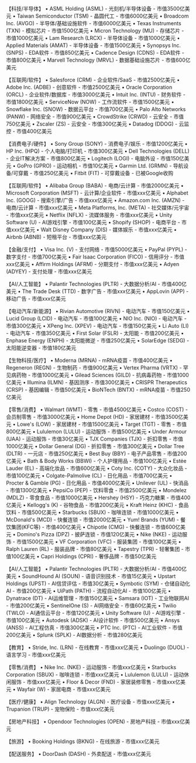 【科技/半导体】
• ASML Holding (ASML) - 光刻机/半导体设备 - 市值3500亿美元
• Taiwan Semiconductor (TSM) - 晶圆代工 - 市值6000亿美元
• Broadcom Inc. (AVGO) - 半导体/基础设施软件 - 市值6000亿美元
• Texas Instruments (TXN) - 模拟芯片 - 市值1500亿美元
• Micron Technology (MU) - 存储芯片 - 市值1000亿美元
• Lam Research (LRCX) - 半导体设备 - 市值1000亿美元
• Applied Materials (AMAT) - 半导体设备 - 市值1500亿美元
• Synopsys Inc. (SNPS) - EDA软件 - 市值850亿美元
• Cadence Design (CDNS) - EDA软件 - 市值800亿美元
• Marvell Technology (MRVL) - 数据基础设施芯片 - 市值600亿美元

【互联网/软件】
• Salesforce (CRM) - 企业软件/SaaS - 市值2500亿美元
• Adobe Inc. (ADBE) - 创意软件 - 市值2500亿美元
• Oracle Corporation (ORCL) - 企业软件/数据库 - 市值3000亿美元
• Intuit Inc. (INTU) - 财务软件 - 市值1800亿美元
• ServiceNow (NOW) - 工作流软件 - 市值1500亿美元
• Snowflake Inc. (SNOW) - 数据云平台 - 市值700亿美元
• Palo Alto Networks (PANW) - 网络安全 - 市值900亿美元
• CrowdStrike (CRWD) - 云安全 - 市值750亿美元
• Zscaler (ZS) - 云安全 - 市值300亿美元
• Datadog (DDOG) - 云监控 - 市值400亿美元

【消费电子/硬件】
• Sony Group (SONY) - 消费电子/娱乐 - 市值1200亿美元
• HP Inc. (HPQ) - 个人电脑/打印机 - 市值300亿美元
• Dell Technologies (DELL) - 企业IT解决方案 - 市值800亿美元
• Logitech (LOGI) - 电脑外设 - 市值150亿美元
• GoPro (GPRO) - 运动相机 - 市值10亿美元
• Garmin Ltd. (GRMN) - 导航设备/可穿戴 - 市值250亿美元
• Fitbit (FIT) - 可穿戴设备 - 已被Google收购

【互联网/软件】
• Alibaba Group (BABA) - 电商/云计算 - 市值2000亿美元
• Microsoft Corporation (MSFT) - 云计算/企业软件 - 市值xxx亿美元
• Alphabet Inc. (GOOG) - 搜索引擎/广告 - 市值xxx亿美元
• Amazon.com Inc. (AMZN) - 电商/云计算 - 市值xxx亿美元
• Meta Platforms, Inc. (META) - 社交媒体/元宇宙 - 市值xxx亿美元
• Netflix (NFLX) - 流媒体服务 - 市值xxx亿美元
• Unity Software (U) - AI游戏引擎 - 市值100亿美元
• Shopify (SHOP) - 电商平台 - 市值xxx亿美元
• Walt Disney Company (DIS) - 媒体娱乐 - 市值xxx亿美元
• Airbnb (ABNB) - 短租平台 - 市值xxx亿美元

【金融/支付】
• Visa Inc. (V) - 支付网络 - 市值5000亿美元
• PayPal (PYPL) - 数字支付 - 市值700亿美元
• Fair Isaac Corporation (FICO) - 信用评分 - 市值xxx亿美元
• Affirm Holdings (AFRM) - 分期支付 - 市值xxx亿美元
• Adyen (ADYEY) - 支付处理 - 市值xxx亿美元

【AI/人工智能】
• Palantir Technologies (PLTR) - 大数据分析/AI - 市值400亿美元
• The Trade Desk (TTD) - 数字广告 - 市值xxx亿美元
• AppLovin (APP) - 移动广告 - 市值xxx亿美元

【电动汽车/新能源】
• Rivian Automotive (RIVN) - 电动汽车 - 市值150亿美元
• Lucid Group (LCID) - 电动汽车 - 市值100亿美元
• NIO Inc. (NIO) - 电动汽车 - 市值300亿美元
• XPeng Inc. (XPEV) - 电动汽车 - 市值150亿美元
• Li Auto (LI) - 电动汽车 - 市值350亿美元
• First Solar (FSLR) - 太阳能 - 市值200亿美元
• Enphase Energy (ENPH) - 太阳能微逆 - 市值250亿美元
• SolarEdge (SEDG) - 太阳能逆变器 - 市值180亿美元

【生物科技/医疗】
• Moderna (MRNA) - mRNA疫苗 - 市值400亿美元
• Regeneron (REGN) - 生物制药 - 市值900亿美元
• Vertex Pharma (VRTX) - 罕见病药物 - 市值1000亿美元
• Gilead Sciences (GILD) - 抗病毒药物 - 市值1000亿美元
• Illumina (ILMN) - 基因测序 - 市值300亿美元
• CRISPR Therapeutics (CRSP) - 基因编辑 - 市值50亿美元
• BioNTech (BNTX) - mRNA疫苗 - 市值250亿美元

【零售/消费】
• Walmart (WMT) - 零售 - 市值4500亿美元
• Costco (COST) - 会员制零售 - 市值3000亿美元
• Home Depot (HD) - 家居建材 - 市值3500亿美元
• Lowe's (LOW) - 家居建材 - 市值1500亿美元
• Target (TGT) - 零售 - 市值800亿美元
• Lululemon (LULU) - 运动服饰 - 市值500亿美元
• Under Armour (UAA) - 运动服饰 - 市值30亿美元
• TJX Companies (TJX) - 折扣零售 - 市值1000亿美元
• Dollar General (DG) - 折扣零售 - 市值300亿美元
• Dollar Tree (DLTR) - 一元店 - 市值250亿美元
• Best Buy (BBY) - 电子产品零售 - 市值200亿美元
• Bath & Body Works (BBWI) - 个人护理用品 - 市值100亿美元
• Estée Lauder (EL) - 高端化妆品 - 市值600亿美元
• Coty Inc. (COTY) - 大众化妆品 - 市值100亿美元
• Colgate-Palmolive (CL) - 日化用品 - 市值700亿美元
• Procter & Gamble (PG) - 日化用品 - 市值4000亿美元
• Unilever (UL) - 快消品 - 市值1300亿美元
• PepsiCo (PEP) - 饮料零食 - 市值2500亿美元
• Mondelez (MDLZ) - 零食食品 - 市值1000亿美元
• Hershey (HSY) - 巧克力糖果 - 市值400亿美元
• Kellogg's (K) - 谷物食品 - 市值200亿美元
• Kraft Heinz (KHC) - 食品饮料 - 市值500亿美元
• Starbucks (SBUX) - 咖啡连锁 - 市值1000亿美元
• McDonald's (MCD) - 快餐连锁 - 市值2000亿美元
• Yum! Brands (YUM) - 餐饮集团(KFC等) - 市值400亿美元
• Chipotle (CMG) - 快餐连锁 - 市值600亿美元
• Domino's Pizza (DPZ) - 披萨连锁 - 市值120亿美元
• Nike (NKE) - 运动服饰 - 市值1500亿美元
• VF Corporation (VFC) - 服装集团 - 市值100亿美元
• Ralph Lauren (RL) - 服装品牌 - 市值80亿美元
• Tapestry (TPR) - 轻奢集团 - 市值100亿美元
• Capri Holdings (CPRI) - 奢侈品牌 - 市值50亿美元

【AI/人工智能】
• Palantir Technologies (PLTR) - 大数据分析/AI - 市值400亿美元
• SoundHound AI (SOUN) - 语音识别技术 - 市值15亿美元
• Upstart Holdings (UPST) - AI信贷评估 - 市值30亿美元
• Symbotic (SYM) - 仓储自动化AI - 市值200亿美元
• UiPath (PATH) - 流程自动化AI - 市值100亿美元
• Dynatrace (DT) - AI运维管理 - 市值150亿美元
• Samsara (IOT) - 工业物联网AI - 市值200亿美元
• SentinelOne (S) - AI网络安全 - 市值60亿美元
• Twilio (TWLO) - AI通信云平台 - 市值120亿美元
• Unity Software (U) - AI游戏引擎 - 市值100亿美元
• Autodesk (ADSK) - AI设计软件 - 市值500亿美元
• Ansys (ANSS) - AI工程仿真 - 市值300亿美元
• PTC Inc. (PTC) - AI工业软件 - 市值200亿美元
• Splunk (SPLK) - AI数据分析 - 市值280亿美元

【教育】
• Stride, Inc. (LRN) - 在线教育 - 市值xxx亿美元
• Duolingo (DUOL) - 语言学习 - 市值xxx亿美元

【零售/消费】
• Nike Inc. (NKE) - 运动服饰 - 市值xxx亿美元
• Starbucks Corporation (SBUX) - 咖啡连锁 - 市值xxx亿美元
• Lululemon (LULU) - 运动休闲服饰 - 市值xxx亿美元
• Floor & Decor (FND) - 家居装修零售 - 市值xxx亿美元
• Wayfair (W) - 家居电商 - 市值xxx亿美元

【医疗/健康】
• Align Technology (ALGN) - 医疗设备 - 市值xxx亿美元
• Trupanion (TRUP) - 宠物保险 - 市值xxx亿美元

【房地产科技】
• Opendoor Technologies (OPEN) - 房地产科技 - 市值xxx亿美元

【旅游】
• Booking Holdings (BKNG) - 在线旅游 - 市值xxx亿美元

【配送服务】
• DoorDash (DASH) - 外卖配送 - 市值xxx亿美元


